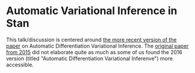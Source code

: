 # Automatic Variational Inference in Stan

This talk/discussion is centered around
[the more recent version of the paper](http://arxiv.org/abs/1603.00788) on
Automatic Differentiation Variational Inference. The
[original paper from 2015](http://arxiv.org/abs/1506.03431) did not elaborate
quite as much as some of us found the 2016 version (titled "Automatic
Differentiation Variational Inferenve") more accessible.
